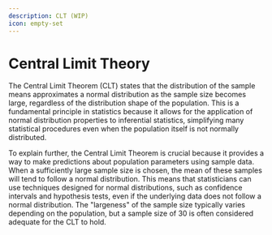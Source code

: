```yaml
---
description: CLT (WIP)
icon: empty-set
---
```


# Central Limit Theory

The Central Limit Theorem (CLT) states that the distribution of the sample means approximates a normal distribution as the sample size becomes large, regardless of the distribution shape of the population. This is a fundamental principle in statistics because it allows for the application of normal distribution properties to inferential statistics, simplifying many statistical procedures even when the population itself is not normally distributed.

To explain further, the Central Limit Theorem is crucial because it provides a way to make predictions about population parameters using sample data. When a sufficiently large sample size is chosen, the mean of these samples will tend to follow a normal distribution. This means that statisticians can use techniques designed for normal distributions, such as confidence intervals and hypothesis tests, even if the underlying data does not follow a normal distribution. The "largeness" of the sample size typically varies depending on the population, but a sample size of 30 is often considered adequate for the CLT to hold.
